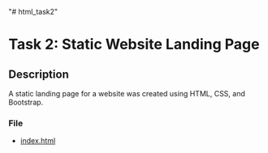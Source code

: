 "# html_task2" 

# Task 2: Static Website Landing Page

## Description
A static landing page for a website  was created using HTML, CSS, and Bootstrap.

### File
- [index.html](index.html)
